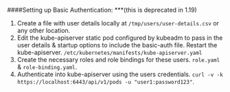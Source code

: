 ####Setting up Basic Authentication:
***(this is deprecated in 1.19)
1. Create a file with user details locally at `/tmp/users/user-details.csv` or any other location.
2. Edit the kube-apiserver static pod configured by kubeadm to pass in the user details & startup options to include the basic-auth file. Restart the kube-apiserver. `/etc/kubernetes/manifests/kube-apiserver.yaml
`
3. Create the necessary roles and role bindings for these users. `role.yaml` & `role-binding.yaml`.
4. Authenticate into kube-apiserver using the users credentials. `curl -v -k https://localhost:6443/api/v1/pods -u "user1:password123"`.


